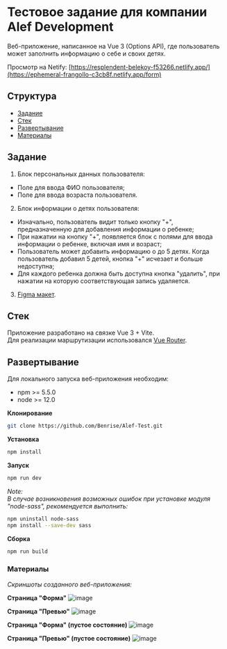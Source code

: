 # Тестовое задание для компании Alef Development

Веб-приложение, написанное на Vue 3 (Options API), где пользователь может заполнить информацию о себе и своих детях.


Просмотр на Netify:
[https://resplendent-belekoy-f53266.netlify.app/](https://ephemeral-frangollo-c3cb8f.netlify.app/form)

## Структура

* [Задание](#задание)
* [Стек](#стек)
* [Развертывание](#развертывание)
* [Материалы](#материалы)

## Задание
1. Блок персональных данных пользователя:
  - Поле для ввода ФИО пользователя;
  - Поле для ввода возраста пользователя.

2. Блок информации о детях пользователя:
  - Изначально, пользователь видит только кнопку "+", предназначенную для добавления информации о ребенке;
  - При нажатии на кнопку "+", появляется блок с полями для ввода информации о ребенке, включая имя и возраст;
  - Пользователь может добавить информацию о до 5 детях. Когда пользователь добавил 5 детей, кнопка "+" исчезает и больше недоступна;
  - Для каждого ребенка должна быть доступна кнопка "удалить", при нажатии на которую соответствующая запись удаляется.

3. [Figma макет](https://www.figma.com/file/34RHaNzxPnoTPCtpIrqMYU/Test-Alef?type=design&node-id=2286-7698&mode=design&t=SXuUi8mC5p6iJBRm-0).

## Стек
Приложение разработано на связке Vue 3 + Vite.
<br>
Для реализации маршрутизации использовался [Vue Router](https://router.vuejs.org/).

## Развертывание

Для локального запуска веб-приложения необходим:

* npm >= 5.5.0
* node >= 12.0

**Клонирование**
```sh
git clone https://github.com/Benrise/Alef-Test.git
```

**Установка**
```sh
npm install
```

**Запуск**
```sh
npm run dev
```

*Note:*
<br>
*В случае возникновения возможных ошибок при установке модуля "node-sass", рекомендуется выполнить:*
```sh
npm uninstall node-sass
npm install --save-dev sass
```

**Сборка**

```sh
npm run build
```

### Материалы
*Скриншоты созданного веб-приложения:*

**Страница "Форма"**
![image](https://github.com/Benrise/Alef-Test/assets/55480132/ca229606-f701-4759-939d-3aaf30202d3f)

**Страница "Превью"**
![image](https://github.com/Benrise/Alef-Test/assets/55480132/71513b5f-e928-4ebb-afb3-de42b837b5ef)

**Страница "Форма" (пустое состояние)**
![image](https://github.com/Benrise/Alef-Test/assets/55480132/0746c4d7-e4ec-4b9c-a8b3-0c8857cf05d4)

**Страница "Превью"  (пустое состояние)**
![image](https://github.com/Benrise/Alef-Test/assets/55480132/942d4eb8-d647-4707-b374-52a656b60a4b)
